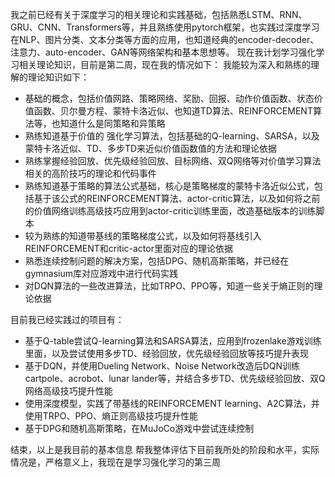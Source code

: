 我之前已经有关于深度学习的相关理论和实践基础，包括熟悉LSTM、RNN、GRU、CNN、Transformers等，并且熟练使用pytorch框架，也实践过深度学习在NLP、图片分类、文本分类等方面的应用，也知道经典的encoder-decoder、注意力、auto-encoder、GAN等网络架构和基本思想等。
现在我计划学习强化学习相关理论知识，目前是第二周，现在我的情况如下：
我能较为深入和熟练的理解的理论知识如下：

* 基础的概念，包括价值网路、策略网络、奖励、回报、动作价值函数、状态价值函数、贝尔曼方程、蒙特卡洛近似、也知道TD算法、REINFORCEMENT算法等，也知道什么是同策略和异策略
* 熟练知道基于价值的 强化学习算法，包括基础的Q-learning、SARSA，以及蒙特卡洛近似、TD、多步TD来近似价值函数值的方法和理论依据
* 熟练掌握经验回放、优先级经验回放、目标网络、双Q网络等对价值学习算法相关的高阶技巧的理论和代码事件
* 熟练知道基于策略的算法公式基础，核心是策略梯度的蒙特卡洛近似公式，包括基于该公式的REINFORCEMENT算法、actor-critic算法，以及如何将之前的价值网络训练高级技巧应用到actor-critic训练里面，改造基础版本的训练脚本
* 较为熟练的知道带基线的策略梯度公式，以及如何将基线引入REINFORCEMENT和critic-actor里面对应的理论依据
* 熟悉连续控制问题的解决方案，包括DPG、随机高斯策略，并已经在gymnasium库对应游戏中进行代码实践
* 对DQN算法的一些改进算法，比如TRPO、PPO等，知道一些关于熵正则的理论依据

目前我已经实践过的项目有：

* 基于Q-table尝试Q-learning算法和SARSA算法，应用到frozenlake游戏训练里面，以及尝试使用多步TD、经验回放，优先级经验回放等技巧提升表现
* 基于DQN，并使用Dueling Network、Noise Network改造后DQN训练cartpole、acrobot、lunar lander等，并结合多步TD、优先级经验回放、双Q网络高级技巧提升性能
* 使用深度模型，实践了带基线的REINFORCEMENT learning、A2C算法，并使用TRPO、PPO、熵正则高级技巧提升性能
* 基于DPG和随机高斯策略，在MuJoCo游戏中尝试连续控制

结束，以上是我目前的基本信息
帮我整体评估下目前我所处的阶段和水平，实际情况是，严格意义上，我现在是学习强化学习的第三周
